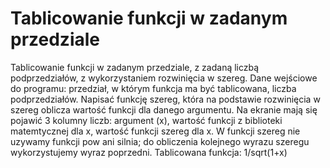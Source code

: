 # Tablicowanie funkcji w zadanym przedziale
Tablicowanie funkcji w zadanym przedziale, z zadaną liczbą
podprzedziałów, z wykorzystaniem rozwinięcia w szereg.
Dane wejściowe do programu: przedział, w którym funkcja ma
być tablicowana, liczba podprzedziałów.
Napisać funkcję szereg, która na podstawie rozwinięcia w
szereg oblicza wartość funkcji dla danego argumentu.
Na ekranie mają się pojawić 3 kolumny liczb: argument (x),
wartość funkcji z biblioteki matemtycznej dla x, wartość
funkcji szereg dla x.
W funkcji szereg nie uzywamy funkcji pow ani silnia; do
obliczenia kolejnego wyrazu szeregu wykorzystujemy wyraz
poprzedni.
Tablicowana funkcja:
1/sqrt(1+x)
